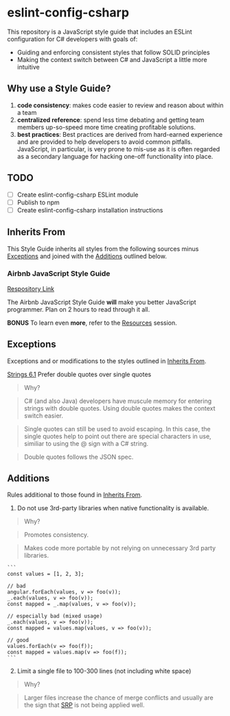 # eslint-config-csharp

This repository is a JavaScript style guide that includes an ESLint
configuration for C# developers with goals of:

* Guiding and enforcing consistent styles that follow SOLID principles
* Making the context switch between C# and JavaScript a little more
intuitive

## Why use a Style Guide?

1. **code consistency**: makes code easier to review and reason about within
a team
1. **centralized reference**: spend less time debating and getting
team members up-so-speed more time creating profitable solutions.
1. **best practices**: Best practices are derived from hard-earned
 experience and are provided to help developers to avoid common
 pitfalls. JavaScript, in particular, is very
 prone to mis-use as it is often regarded as a secondary language for
 hacking one-off functionality into place.

## TODO

- [ ] Create eslint-config-csharp ESLint module
- [ ] Publish to npm
- [ ] Create eslint-config-csharp installation instructions

## <a name="inherits-from"></a>Inherits From

This Style Guide inherits all styles from the following sources minus
[Exceptions](#exceptions) and joined with the
[Additions](#additions) outlined below.

### Airbnb JavaScript Style Guide

[Respository Link](https://github.com/airbnb/javascript)

The Airbnb JavaScript Style Guide **will** make you better
JavaScript programmer.  Plan on 2 hours to read through it all.

**BONUS** To learn even **more**, refer to the
[Resources](https://github.com/airbnb/javascript#resources) session.


## <a name="exceptions"></a>Exceptions

Exceptions and or modifications to the styles outlined in
[Inherits From](#inherits-from).

[Strings 6.1](https://github.com/airbnb/javascript#strings--quotes)
Prefer double quotes over single quotes

> Why?

> C# (and also Java) developers have muscule memory for entering
    strings with double quotes.  Using double quotes makes
    the context switch easier.
    
> Single quotes can still be used
    to avoid escaping. In this case, the single quotes help to point
    out there are special characters in use, similiar to using the
    @ sign with a C# string.
    
> Double quotes follows the JSON spec.

## <a name="additions"></a>Additions

Rules additional to those found in [Inherits From](#inherits-from).

1. Do not use 3rd-party libraries when native functionality is available.

> Why? 

> Promotes consistency.

> Makes code more portable by not relying on unnecessary 3rd party libraries.

    ```
    const values = [1, 2, 3];

    // bad
    angular.forEach(values, v => foo(v));
    _.each(values, v => foo(v));
    const mapped = _.map(values, v => foo(v));

    // especially bad (mixed usage)
    _.each(values, v => foo(v));
    const mapped = values.map(values, v => foo(v));

    // good
    values.forEach(v => foo(f));
    const mapped = values.map(v => foo(f));
    ```

2. Limit a single file to 100-300 lines (not including white space)

> Why? 

> Larger files increase the chance of merge
    conflicts and usually are the sign that
    [SRP](https://en.wikipedia.org/wiki/Single_responsibility_principle)
    is not being applied well.

